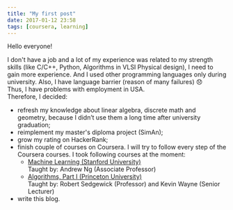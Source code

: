 ```yaml
---
title: "My first post"
date: 2017-01-12 23:58
tags: [coursera, learning]
---
```


Hello everyone!

I don't have a job and a lot of my experience was related to my strength skills (like  C/C++, Python, Algorithms in VLSI Physical design), I need to gain more experience. And I used other programming languages only during university. Also, I have language barrier (reason of many failures) :disappointed:  
Thus, I have problems with employment in USA.  
Therefore, I decided:

- refresh my knowledge about linear algebra, discrete math and geometry, because I didn’t use them a long time after university graduation;
- reimplement my master's diploma project (SimAn);
- grow my rating on HackerRank;
- finish couple of courses on Сoursera. I will try to follow every step of the Coursera courses. I took following courses at the moment:  
  - [Machine Learning (Stanford University)](https://www.coursera.org/learn/machine-learning)  
Taught by: Andrew Ng (Associate Professor)  
  - [Algorithms, Part I (Princeton University)](https://www.coursera.org/learn/algorithms-part1)  
Taught by: Robert Sedgewick (Professor) and Kevin Wayne (Senior Lecturer)
- write this blog.
